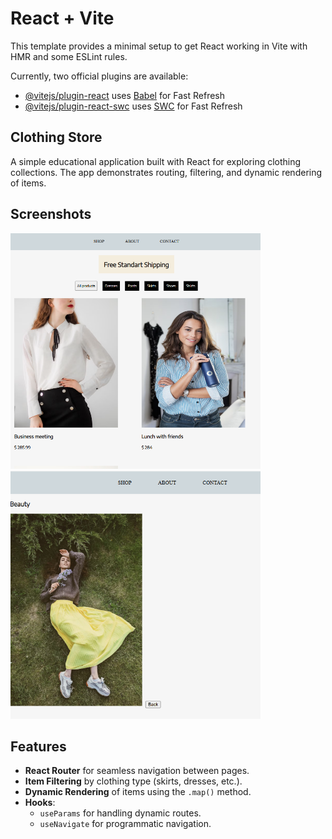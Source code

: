# React + Vite

This template provides a minimal setup to get React working in Vite with HMR and some ESLint rules.

Currently, two official plugins are available:

- [@vitejs/plugin-react](https://github.com/vitejs/vite-plugin-react/blob/main/packages/plugin-react/README.md) uses [Babel](https://babeljs.io/) for Fast Refresh
- [@vitejs/plugin-react-swc](https://github.com/vitejs/vite-plugin-react-swc) uses [SWC](https://swc.rs/) for Fast Refresh

## Clothing Store

A simple educational application built with React for exploring clothing collections. The app demonstrates routing, filtering, and dynamic rendering of items.

## Screenshots

<img src="./src/assets/Capture1.PNG" alt="" width="400"/>
<img src="./src/assets/Capture2.PNG" alt="" width="400"/>

## Features

- **React Router** for seamless navigation between pages.
- **Item Filtering** by clothing type (skirts, dresses, etc.).
- **Dynamic Rendering** of items using the `.map()` method.
- **Hooks**:
  - `useParams` for handling dynamic routes.
  - `useNavigate` for programmatic navigation.


